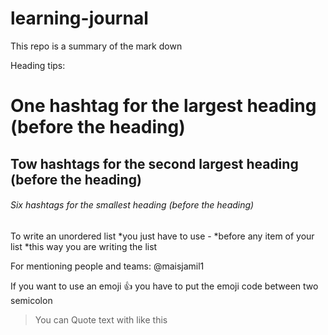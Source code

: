 # learning-journal
This repo is a summary of the mark down

Heading tips:
# One hashtag for the largest heading (before the heading)
## Tow hashtags for the second largest heading (before the heading)
###### Six hashtags for the smallest heading (before the heading)

To write an unordered list
*you just have to use - 
*before any item of your list 
*this way you are writing the list 

For mentioning people and teams:
@maisjamil1


If you want to use an emoji :+1: 
you have to put the emoji code between two semicolon 


>You can Quote  text with like this
